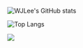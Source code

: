 <!--<div align="center">-->
<!--### Hi there 👋-->


![WJLee's GitHub stats](https://github-readme-stats.vercel.app/api?username=WJLee22\&rank_icon=github&theme=swift)


![Top Langs](https://github-readme-stats.vercel.app/api/top-langs/?username=WJLee22&hide_progress=true&layout=compact&theme=swift)<br/>


<a href="https://basecoding.tistory.com/">
  <img src="https://img.shields.io/badge/Tistory-FF8C00?style=for-the-badge&logo=Tistory&logoColor=white"/>
</a>

<!--
**WJLee22/WJLee22** is a ✨ _special_ ✨ repository because its `README.md` (this file) appears on your GitHub profile.

Here are some ideas to get you started:

- 🔭 I’m currently working on ...
- 🌱 I’m currently learning ...
- 👯 I’m looking to collaborate on ...
- 🤔 I’m looking for help with ...
- 💬 Ask me about ...
- 📫 How to reach me: ...
- 😄 Pronouns: ...
- ⚡ Fun fact: ...
-->

<!--</div>-->
